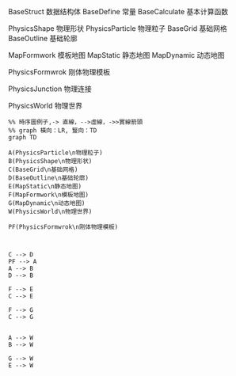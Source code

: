 BaseStruct 数据结构体
BaseDefine 常量
BaseCalculate 基本计算函数

PhysicsShape 物理形状
PhysicsParticle 物理粒子
BaseGrid 基础网格
BaseOutline 基础轮廓

MapFormwork 模板地图
MapStatic 静态地图
MapDynamic 动态地图

PhysicsFormwrok 刚体物理模板

PhysicsJunction 物理连接

PhysicsWorld 物理世界

```mermaid
%% 時序圖例子,-> 直線，-->虛線，->>實線箭頭
%% graph 橫向：LR, 豎向：TD
graph TD

A(PhysicsParticle\n物理粒子)
B(PhysicsShape\n物理形状)
C(BaseGrid\n基础网格)
D(BaseOutline\n基础轮廓)
E(MapStatic\n静态地图)
F(MapFormwork\n模板地图)
G(MapDynamic\n动态地图)
W(PhysicsWorld\n物理世界)

PF(PhysicsFormwrok\n刚体物理模板)



C --> D
PF --> A
A --> B
D --> B

F --> E
C --> E

F --> G
C --> G


A --> W
B --> W

G --> W
E --> W


```